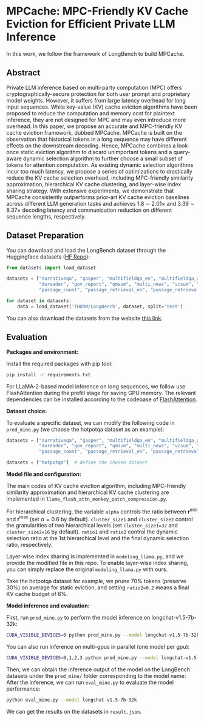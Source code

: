 # MPCache: MPC-Friendly KV Cache Eviction for Efficient Private LLM Inference

In this work, we follow the framework of LongBench to build MPCache.

## Abstract
Private LLM inference based on multi-party computation (MPC) offers cryptographically-secure protection for both user prompt and proprietary model weights. However, it suffers from large latency overhead for long input sequences. While key-value (KV) cache eviction algorithms have been proposed to reduce the computation and memory cost for plaintext inference, they are not designed for MPC and may even introduce more overhead. In this paper, we propose an accurate and MPC-friendly KV cache eviction framework, dubbed MPCache. MPCache is built on the observation that historical tokens in a long sequence may have different effects on the downstream decoding. Hence, MPCache combines a look-once static eviction algorithm to discard unimportant tokens and a query-aware dynamic selection algorithm to further choose a small subset of tokens for attention computation. As existing dynamic selection algorithms incur too much latency, we propose a series of optimizations to drastically reduce the KV cache selection overhead, including MPC-friendly similarity approximation, hierarchical KV cache clustering, and layer-wise index sharing strategy. With extensive experiments, we demonstrate that MPCache consistently outperforms prior-art KV cache eviction baselines across different LLM generation tasks and achieves 1.8 ∼ 2.01× and 3.39 ∼ 8.37× decoding latency and communication reduction on different sequence lengths, respectively.

## Dataset Preparation
You can download and load the LongBench dataset through the Huggingface datasets ([HF Repo](https://huggingface.co/datasets/THUDM/LongBench)):
```python
from datasets import load_dataset

datasets = ["narrativeqa", "qasper", "multifieldqa_en", "multifieldqa_zh", "hotpotqa", "2wikimqa", "musique", \
            "dureader", "gov_report", "qmsum", "multi_news", "vcsum", "trec", "triviaqa", "samsum", "lsht", \
            "passage_count", "passage_retrieval_en", "passage_retrieval_zh", "lcc", "repobench-p"]

for dataset in datasets:
    data = load_dataset('THUDM/LongBench', dataset, split='test')
```
You can also download the datasets from the website [this link](https://huggingface.co/datasets/THUDM/LongBench/resolve/main/data.zip).


## Evaluation

**Packages and environment:**

Install the required packages with pip tool: 
```bash
pip install -r requirements.txt
```
For LLaMA-2-based model inference on long sequences, we follow use FlashAttention during the prefill stage for saving GPU memory.
The relevant dependencies can be installed according to the codebase of [FlashAttention](https://github.com/Dao-AILab/flash-attention).

**Dataset choice:**

To evaluate a specific dataset, we can modify the following code in `pred_mine.py` (we choose the hotpotqa dataset as an example):
```python
datasets = ["narrativeqa", "qasper", "multifieldqa_en", "multifieldqa_zh", "hotpotqa", "2wikimqa", "musique", \
            "dureader", "gov_report", "qmsum", "multi_news", "vcsum", "trec", "triviaqa", "samsum", "lsht", \
            "passage_count", "passage_retrieval_en", "passage_retrieval_zh", "lcc", "repobench-p"]

datasets = ["hotpotqa"]  # define the chosen dataset
```

**Model file and configuration:**

The main codes of KV cache eviction algorithm, including MPC-friendly similarity approximation and hierarchical KV cache clustering are implemented in `llama_flash_attn_monkey_patch_compression.py`.

For hierarchical clustering, the variable `alpha` controls the ratio between $\mathbf r^{\min}$ and $\mathbf r^{\max}$ (set $\alpha=0.6$ by default).
`cluster_size1` and `cluster_size2` control the granularities of two hierarchical levels (set `cluster_size1=32` and `cluster_size2=16` by default).
`ratio1` and `ratio2` control the dynamic selection ratio at the 1st hierarchical level and the final dynamic selection ratio, respectively.

Layer-wise index sharing is implemented in `modeling_llama.py`, and we provide the modified file in this repo. To enable layer-wise index sharing, you can simply replace the original `modeling_llama.py` with ours.

Take the hotpotqa dataset for example, we prune 70\% tokens (preserve 30\%) on average for static eviction, and setting `ratio2=0.2` means a final KV cache budget of 6\%.


**Model inference and evaluation:**

First, run `pred_mine.py` to perform the model inference on longchat-v1.5-7b-32k:
```bash
CUDA_VISIBLE_DEVICES=0 python pred_mine.py --model longchat-v1.5-7b-32k
```
You can also run inference on multi-gpus in parallel (one model per gpu):
```bash
CUDA_VISIBLE_DEVICES=0,1,2,3 python pred_mine.py --model longchat-v1.5-7b-32k
```
Then, we can obtain the inference output of the model on the LongBench datasets under the `pred_mine/` folder corresponding to the model name:
After the inference, we can run `eval_mine.py` to evaluate the model performance:
```bash
python eval_mine.py --model longchat-v1.5-7b-32k
```
We can get the results on the datasets in `result.json`.
